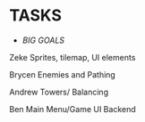 # TASKS

-  *BIG GOALS*

Zeke
Sprites, tilemap, UI elements

Brycen
Enemies and Pathing

Andrew
Towers/ Balancing

Ben
Main Menu/Game UI Backend
